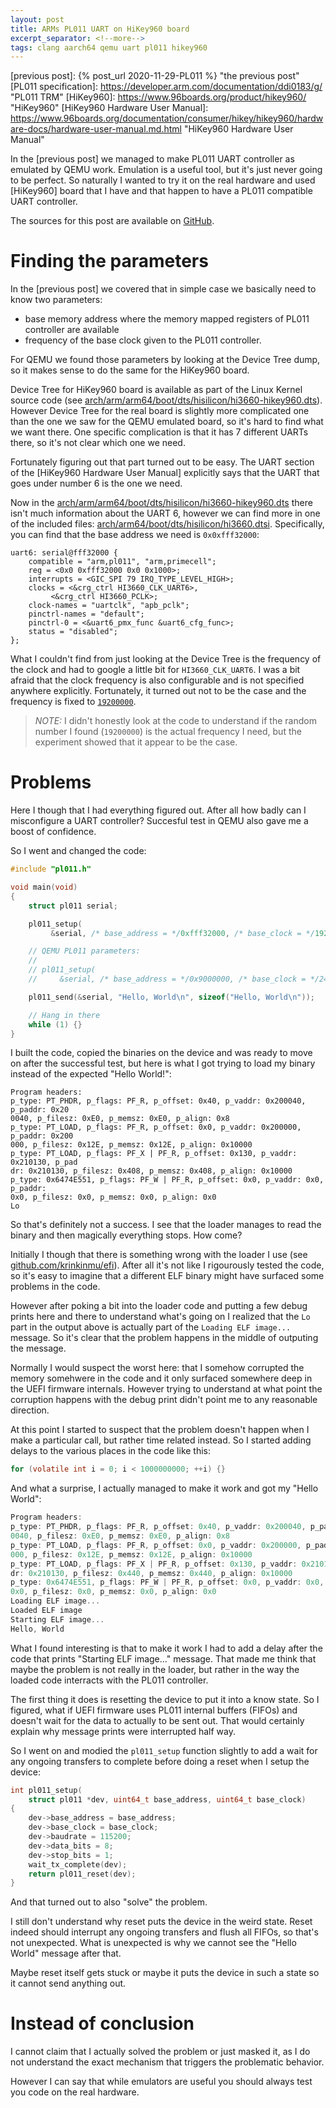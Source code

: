 ```yaml
---
layout: post
title: ARMs PL011 UART on HiKey960 board
excerpt_separator: <!--more-->
tags: clang aarch64 qemu uart pl011 hikey960
---
```


[previous post]: {% post_url 2020-11-29-PL011 %} "the previous post"
[PL011 specification]: https://developer.arm.com/documentation/ddi0183/g/ "PL011 TRM"
[HiKey960]: https://www.96boards.org/product/hikey960/ "HiKey960"
[HiKey960 Hardware User Manual]: https://www.96boards.org/documentation/consumer/hikey/hikey960/hardware-docs/hardware-user-manual.md.html "HiKey960 Hardware User Manual"

In the [previous post] we managed to make PL011 UART controller as emulated by
QEMU work. Emulation is a useful tool, but it's just never going to be perfect.
So naturally I wanted to try it on the real hardware and used [HiKey960] board
that I have and that happen to have a PL011 compatible UART controller.

The sources for this post are available on
[GitHub](https://github.com/krinkinmu/aarch64).

<!--more-->

# Finding the parameters

In the [previous post] we covered that in simple case we basically need to know
two parameters:

 * base memory address where the memory mapped registers of PL011 controller
   are available
 * frequency of the base clock given to the PL011 controller.

For QEMU we found those parameters by looking at the Device Tree dump, so it
makes sense to do the same for the HiKey960 board.

Device Tree for HiKey960 board is available as part of the Linux Kernel source
code (see [arch/arm/arm64/boot/dts/hisilicon/hi3660-hikey960.dts](https://elixir.bootlin.com/linux/v5.9.12/source/arch/arm64/boot/dts/hisilicon/hi3660-hikey960.dts)).
However Device Tree for the real board is slightly more complicated one than
the one we saw for the QEMU emulated board, so it's hard to find what we want
there. One specific complication is that it has 7 different UARTs there, so
it's not clear which one we need.

Fortunately figuring out that part turned out to be easy. The UART section of
the [HiKey960 Hardware User Manual] explicitly says that the UART that goes
under number 6 is the one we need.

Now in the [arch/arm/arm64/boot/dts/hisilicon/hi3660-hikey960.dts](https://elixir.bootlin.com/linux/v5.9.12/source/arch/arm64/boot/dts/hisilicon/hi3660-hikey960.dts)
there isn't much information about the UART 6, however we can find more in one
of the included files: [arch/arm64/boot/dts/hisilicon/hi3660.dtsi](https://elixir.bootlin.com/linux/v5.9.12/source/arch/arm64/boot/dts/hisilicon/hi3660.dtsi).
Specifically, you can find that the base address we need is `0x0xfff32000`:

```
uart6: serial@fff32000 {
	compatible = "arm,pl011", "arm,primecell";
	reg = <0x0 0xfff32000 0x0 0x1000>;
	interrupts = <GIC_SPI 79 IRQ_TYPE_LEVEL_HIGH>;
	clocks = <&crg_ctrl HI3660_CLK_UART6>,
		 <&crg_ctrl HI3660_PCLK>;
	clock-names = "uartclk", "apb_pclk";
	pinctrl-names = "default";
	pinctrl-0 = <&uart6_pmx_func &uart6_cfg_func>;
	status = "disabled";
};
```

What I couldn't find from just looking at the Device Tree is the frequency
of the clock and had to google a little bit for `HI3660_CLK_UART6`. I was a bit
afraid that the clock frequency is also configurable and is not specified
anywhere explicitly. Fortunately, it turned out not to be the case and the
frequency is fixed to [`19200000`](https://elixir.bootlin.com/linux/v5.9.12/source/drivers/clk/hisilicon/clk-hi3660.c#L24).

> *NOTE:* I didn't honestly look at the code to understand if the random number
I found (`19200000`) is the actual frequency I need, but the experiment showed
that it appear to be the case.

# Problems

Here I though that I had everything figured out. After all how badly can I
misconfigure a UART controller? Succesful test in QEMU also gave me a boost of
confidence.

So I went and changed the code:

```c
#include "pl011.h"

void main(void)
{
    struct pl011 serial;

    pl011_setup(
         &serial, /* base_address = */0xfff32000, /* base_clock = */19200000);

    // QEMU PL011 parameters:
    //
    // pl011_setup(
    //     &serial, /* base_address = */0x9000000, /* base_clock = */24000000);

    pl011_send(&serial, "Hello, World\n", sizeof("Hello, World\n"));

    // Hang in there
    while (1) {}
}
```
I built the code, copied the binaries on the device and was ready to move on
after the successful test, but here is what I got trying to load my binary
instead of the expected "Hello World!":

```
Program headers:
p_type: PT_PHDR, p_flags: PF_R, p_offset: 0x40, p_vaddr: 0x200040, p_paddr: 0x20
0040, p_filesz: 0xE0, p_memsz: 0xE0, p_align: 0x8
p_type: PT_LOAD, p_flags: PF_R, p_offset: 0x0, p_vaddr: 0x200000, p_paddr: 0x200
000, p_filesz: 0x12E, p_memsz: 0x12E, p_align: 0x10000
p_type: PT_LOAD, p_flags: PF_X | PF_R, p_offset: 0x130, p_vaddr: 0x210130, p_pad
dr: 0x210130, p_filesz: 0x408, p_memsz: 0x408, p_align: 0x10000
p_type: 0x6474E551, p_flags: PF_W | PF_R, p_offset: 0x0, p_vaddr: 0x0, p_paddr: 
0x0, p_filesz: 0x0, p_memsz: 0x0, p_align: 0x0
Lo
```

So that's definitely not a success. I see that the loader manages to read the
binary and then magically everything stops. How come?

Initially I though that there is something wrong with the loader I use (see
[github.com/krinkinmu/efi](https://github.com/krinkinmu/efi)). After all it's
not like I rigourously tested the code, so it's easy to imagine that a
different ELF binary might have surfaced some problems in the code.

However after poking a bit into the loader code and putting a few debug prints
here and there to understand what's going on I realized that the `Lo` part in
the output above is actually part of the `Loading ELF image...` message. So
it's clear that the problem happens in the middle of outputing the message.

Normally I would suspect the worst here: that I somehow corrupted the memory
somehwere in the code and it only surfaced somewhere deep in the UEFI firmware
internals. However trying to understand at what point the corruption happens
with the debug print didn't point me to any reasonable direction.

At this point I started to suspect that the problem doesn't happen when I make
a particular call, but rather time related instead. So I started adding delays
to the various places in the code like this:

```c
for (volatile int i = 0; i < 1000000000; ++i) {}
```

And what a surprise, I actually managed to make it work and got my "Hello
World":

```c
Program headers:
p_type: PT_PHDR, p_flags: PF_R, p_offset: 0x40, p_vaddr: 0x200040, p_paddr: 0x20
0040, p_filesz: 0xE0, p_memsz: 0xE0, p_align: 0x8
p_type: PT_LOAD, p_flags: PF_R, p_offset: 0x0, p_vaddr: 0x200000, p_paddr: 0x200
000, p_filesz: 0x12E, p_memsz: 0x12E, p_align: 0x10000
p_type: PT_LOAD, p_flags: PF_X | PF_R, p_offset: 0x130, p_vaddr: 0x210130, p_pad
dr: 0x210130, p_filesz: 0x440, p_memsz: 0x440, p_align: 0x10000
p_type: 0x6474E551, p_flags: PF_W | PF_R, p_offset: 0x0, p_vaddr: 0x0, p_paddr: 
0x0, p_filesz: 0x0, p_memsz: 0x0, p_align: 0x0
Loading ELF image...
Loaded ELF image
Starting ELF image...
Hello, World
```

What I found interesting is that to make it work I had to add a delay after the
code that prints "Starting ELF image..." message. That made me think that maybe
the problem is not really in the loader, but rather in the way the loaded code
interracts with the PL011 controller.

The first thing it does is resetting the device to put it into a know state. So
I figured, what if UEFI firmware uses PL011 internal buffers (FIFOs) and doesn't
wait for the data to actually to be sent out. That would certainly explain why
message prints were interrupted half way.

So I went on and modied the `pl011_setup` function slightly to add a wait for
any ongoing transfers to complete before doing a reset when I setup the device:

```c
int pl011_setup(
    struct pl011 *dev, uint64_t base_address, uint64_t base_clock)
{
    dev->base_address = base_address;
    dev->base_clock = base_clock;
    dev->baudrate = 115200;
    dev->data_bits = 8;
    dev->stop_bits = 1;
    wait_tx_complete(dev);
    return pl011_reset(dev);
}

```

And that turned out to also "solve" the problem.

I still don't understand why reset puts the device in the weird state. Reset
indeed should interrupt any ongoing transfers and flush all FIFOs, so that's
not unexpected. What is unexpected is why we cannot see the "Hello World"
message after that.

Maybe reset itself gets stuck or maybe it puts the device in such a state so
it cannot send anything out.

# Instead of conclusion

I cannot claim that I actually solved the problem or just masked it, as I do
not understand the exact mechanism that triggers the problematic behavior.

However I can say that while emulators are useful you should always test you
code on the real hardware.
